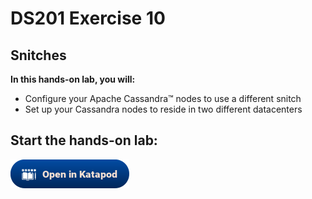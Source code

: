 # DS201 Exercise 10

## Snitches

**In this hands-on lab, you will:**
*	Configure your Apache Cassandra™ nodes to use a different snitch
*	Set up your Cassandra nodes to reside in two different datacenters



## Start the hands-on lab:

[![Open in KataPod](https://github.com/DataStax-Academy/katapod-shared-assets/blob/main/images/open-in-katapod.png)](https://gitpod.io/##https://github.com/drchung5/ds201-lab10/)